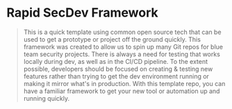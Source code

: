 # Rapid SecDev Framework

> This is a quick template using common open source tech that can be used to get a prototype or project off the ground quickly. This framework was created to allow us to spin up many Git repos for blue team security projects. There is always a need for testing that works locally during dev, as well as in the CI/CD pipeline. To the extent possible, developers should be focused on creating & testing new features rather than trying to get the dev environment running or making it mirror what's in production. With this template repo, you can have a familiar framework to get your new tool or automation up and running quickly.
